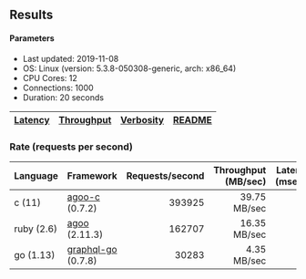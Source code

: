 ## Results

<!-- Result from here -->

#### Parameters
- Last updated: 2019-11-08
- OS: Linux (version: 5.3.8-050308-generic, arch: x86_64)
- CPU Cores: 12
- Connections: 1000
- Duration: 20 seconds

| [Latency](latency.md) | [Throughput](rates.md) | [Verbosity](verbosity.md) | [README](README.md) |
| --------------------- | --------------------------- | ------------------------- | ------------------- |

### Rate (requests per second)
| Language | Framework | Requests/second | Throughput (MB/sec) | Latency (msecs) | Verbosity |
| -------------------| ---------------------- | ---------------:| -------------------:| ------:| -----:|
| c (11) | [agoo-c](github.com/ohler55/agoo-c) (0.7.2) | 393925 | 39.75 MB/sec |
| ruby (2.6) | [agoo](github.com/ohler55/agoo) (2.11.3) | 162707 | 16.35 MB/sec |
| go (1.13) | [graphql-go](https://github.com/graphql-go/graphql) (0.7.8) | 30283 | 4.35 MB/sec |
<!-- Result till here -->
